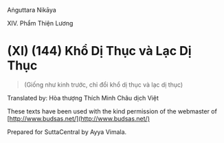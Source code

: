  

Aṅguttara Nikāya

XIV. Phẩm Thiện Lương

# (XI) (144) Khổ Dị Thục và Lạc Dị Thục

> (Giống như kinh trước, chỉ đổi khổ dị thục và lạc dị thục)

Translated by: Hòa thượng Thích Minh Châu dịch Việt

These texts have been used with the kind permission of the webmaster of [http://www.budsas.net/](http://www.budsas.net/)

Prepared for SuttaCentral by Ayya Vimala.